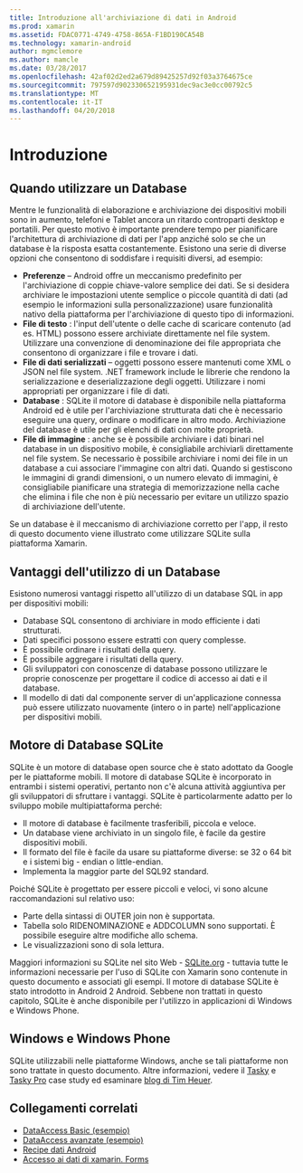 ```yaml
---
title: Introduzione all'archiviazione di dati in Android
ms.prod: xamarin
ms.assetid: FDAC0771-4749-4758-865A-F1BD190CA54B
ms.technology: xamarin-android
author: mgmclemore
ms.author: mamcle
ms.date: 03/28/2017
ms.openlocfilehash: 42af02d2ed2a679d89425257d92f03a3764675ce
ms.sourcegitcommit: 797597d902330652195931dec9ac3e0cc00792c5
ms.translationtype: MT
ms.contentlocale: it-IT
ms.lasthandoff: 04/20/2018
---
```

# <a name="introduction"></a>Introduzione

## <a name="when-to-use-a-database"></a>Quando utilizzare un Database

Mentre le funzionalità di elaborazione e archiviazione dei dispositivi mobili sono in aumento, telefoni e Tablet ancora un ritardo controparti desktop e portatili. Per questo motivo è importante prendere tempo per pianificare l'architettura di archiviazione di dati per l'app anziché solo se che un database è la risposta esatta costantemente. Esistono una serie di diverse opzioni che consentono di soddisfare i requisiti diversi, ad esempio:

-  **Preferenze** – Android offre un meccanismo predefinito per l'archiviazione di coppie chiave-valore semplice dei dati. Se si desidera archiviare le impostazioni utente semplice o piccole quantità di dati (ad esempio le informazioni sulla personalizzazione) usare funzionalità nativo della piattaforma per l'archiviazione di questo tipo di informazioni.
-  **File di testo** : l'input dell'utente o delle cache di scaricare contenuto (ad es. HTML) possono essere archiviate direttamente nel file system. Utilizzare una convenzione di denominazione dei file appropriata che consentono di organizzare i file e trovare i dati.
-  **File di dati serializzati** – oggetti possono essere mantenuti come XML o JSON nel file system. .NET framework include le librerie che rendono la serializzazione e deserializzazione degli oggetti. Utilizzare i nomi appropriati per organizzare i file di dati.
-  **Database** : SQLite il motore di database è disponibile nella piattaforma Android ed è utile per l'archiviazione strutturata dati che è necessario eseguire una query, ordinare o modificare in altro modo. Archiviazione del database è utile per gli elenchi di dati con molte proprietà.
-  **File di immagine** : anche se è possibile archiviare i dati binari nel database in un dispositivo mobile, è consigliabile archiviarli direttamente nel file system. Se necessario è possibile archiviare i nomi dei file in un database a cui associare l'immagine con altri dati. Quando si gestiscono le immagini di grandi dimensioni, o un numero elevato di immagini, è consigliabile pianificare una strategia di memorizzazione nella cache che elimina i file che non è più necessario per evitare un utilizzo spazio di archiviazione dell'utente.

Se un database è il meccanismo di archiviazione corretto per l'app, il resto di questo documento viene illustrato come utilizzare SQLite sulla piattaforma Xamarin.

## <a name="advantages-of-using-a-database"></a>Vantaggi dell'utilizzo di un Database

Esistono numerosi vantaggi rispetto all'utilizzo di un database SQL in app per dispositivi mobili:

-  Database SQL consentono di archiviare in modo efficiente i dati strutturati.
-  Dati specifici possono essere estratti con query complesse.
-  È possibile ordinare i risultati della query.
-  È possibile aggregare i risultati della query.
-  Gli sviluppatori con conoscenze di database possono utilizzare le proprie conoscenze per progettare il codice di accesso ai dati e il database.
-  Il modello di dati dal componente server di un'applicazione connessa può essere utilizzato nuovamente (intero o in parte) nell'applicazione per dispositivi mobili.


## <a name="sqlite-database-engine"></a>Motore di Database SQLite

SQLite è un motore di database open source che è stato adottato da Google per le piattaforme mobili. Il motore di database SQLite è incorporato in entrambi i sistemi operativi, pertanto non c'è alcuna attività aggiuntiva per gli sviluppatori di sfruttare i vantaggi. SQLite è particolarmente adatto per lo sviluppo mobile multipiattaforma perché:

-  Il motore di database è facilmente trasferibili, piccola e veloce.
-  Un database viene archiviato in un singolo file, è facile da gestire dispositivi mobili.
-  Il formato del file è facile da usare su piattaforme diverse: se 32 o 64 bit e i sistemi big - endian o little-endian.
-  Implementa la maggior parte del SQL92 standard.


Poiché SQLite è progettato per essere piccoli e veloci, vi sono alcune raccomandazioni sul relativo uso:

-  Parte della sintassi di OUTER join non è supportata.
-  Tabella solo RIDENOMINAZIONE e ADDCOLUMN sono supportati. È possibile eseguire altre modifiche allo schema.
-  Le visualizzazioni sono di sola lettura.


Maggiori informazioni su SQLite nel sito Web - [SQLite.org](http://SQLite.org) - tuttavia tutte le informazioni necessarie per l'uso di SQLite con Xamarin sono contenute in questo documento e associati gli esempi. Il motore di database SQLite è stato introdotto in Android 2 Android.
Sebbene non trattati in questo capitolo, SQLite è anche disponibile per l'utilizzo in applicazioni di Windows e Windows Phone.

## <a name="windows-and-windows-phone"></a>Windows e Windows Phone

SQLite utilizzabili nelle piattaforme Windows, anche se tali piattaforme non sono trattate in questo documento.
Altre informazioni, vedere il [Tasky](~/cross-platform/app-fundamentals/building-cross-platform-applications/case-study-tasky.md) e [Tasky Pro](~/cross-platform/app-fundamentals/building-cross-platform-applications/case-study-tasky.md) case study ed esaminare [blog di Tim Heuer](http://timheuer.com/blog/archive/2012/06/28/seeding-your-metro-style-app-with-sqlite-database.aspx).


## <a name="related-links"></a>Collegamenti correlati

- [DataAccess Basic (esempio)](https://github.com/xamarin/mobile-samples/tree/master/DataAccess/Basic)
- [DataAccess avanzate (esempio)](https://github.com/xamarin/mobile-samples/tree/master/DataAccess/Advanced)
- [Recipe dati Android](https://developer.xamarin.com/recipes/android/data/)
- [Accesso ai dati di xamarin. Forms](~/xamarin-forms/app-fundamentals/databases.md)
